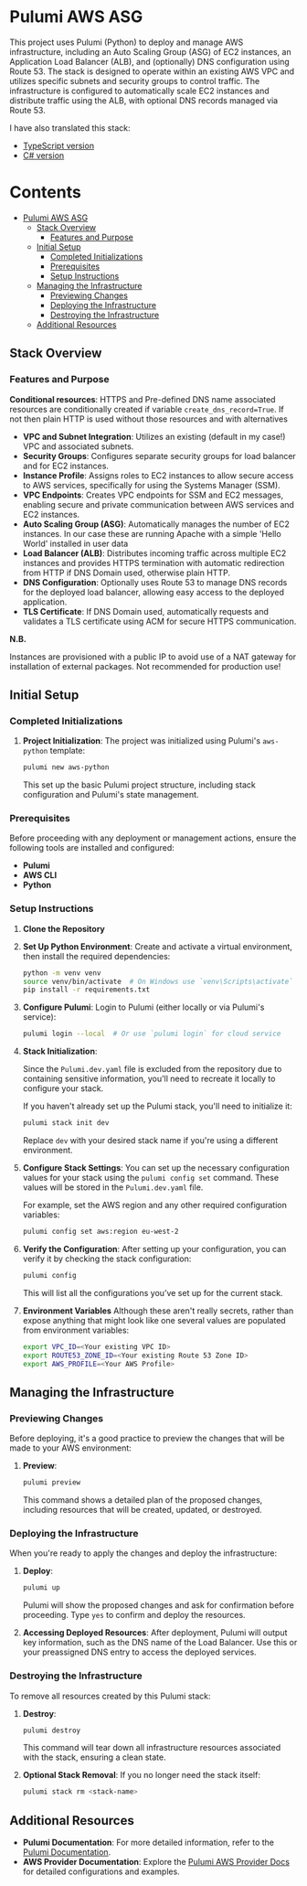 # Pulumi AWS ASG

This project uses Pulumi (Python) to deploy and manage AWS infrastructure, including an Auto Scaling Group (ASG) of EC2 instances, an Application Load Balancer (ALB), and (optionally) DNS configuration using Route 53. The stack is designed to operate within an existing AWS VPC and utilizes specific subnets and security groups to control traffic. The infrastructure is configured to automatically scale EC2 instances and distribute traffic using the ALB, with optional DNS records managed via Route 53.

I have also translated this stack:
- [TypeScript version](https://github.com/joshuamkite/pulumi-typescript-aws-asg-ec2-webserver)
- [C# version](https://github.com/joshuamkite/pulumi-csharp-aws-asg-ec2-webserver)

# Contents

- [Pulumi AWS ASG](#pulumi-aws-asg)
  - [Stack Overview](#stack-overview)
    - [Features and Purpose](#features-and-purpose)
  - [Initial Setup](#initial-setup)
    - [Completed Initializations](#completed-initializations)
    - [Prerequisites](#prerequisites)
    - [Setup Instructions](#setup-instructions)
  - [Managing the Infrastructure](#managing-the-infrastructure)
    - [Previewing Changes](#previewing-changes)
    - [Deploying the Infrastructure](#deploying-the-infrastructure)
    - [Destroying the Infrastructure](#destroying-the-infrastructure)
  - [Additional Resources](#additional-resources)

## Stack Overview

### Features and Purpose

**Conditional resources**: HTTPS and Pre-defined DNS name associated resources are conditionally created if variable `create_dns_record=True`. If not then plain HTTP is used without those resources and with alternatives

- **VPC and Subnet Integration**: Utilizes an existing (default in my case!) VPC and associated subnets.
- **Security Groups**: Configures separate security groups for load balancer and for EC2 instances.
- **Instance Profile**: Assigns roles to EC2 instances to allow secure access to AWS services, specifically for using the Systems Manager (SSM).
- **VPC Endpoints**: Creates VPC endpoints for SSM and EC2 messages, enabling secure and private communication between AWS services and EC2 instances.
- **Auto Scaling Group (ASG)**: Automatically manages the number of EC2 instances. In our case these are running Apache with a simple 'Hello World' installed in user data
- **Load Balancer (ALB)**: Distributes incoming traffic across multiple EC2 instances and provides HTTPS termination with automatic redirection from HTTP if DNS Domain used, otherwise plain HTTP.
- **DNS Configuration**: Optionally uses Route 53 to manage DNS records for the deployed load balancer, allowing easy access to the deployed application.
- **TLS Certificate**:  If DNS Domain used, automatically requests and validates a TLS certificate using ACM for secure HTTPS communication.

**N.B.**

Instances are provisioned with a public IP to avoid use of a NAT gateway for installation of external packages. Not recommended for production use!

## Initial Setup

### Completed Initializations

1. **Project Initialization**:
   The project was initialized using Pulumi's `aws-python` template:
   ```bash
   pulumi new aws-python
   ```
   This set up the basic Pulumi project structure, including stack configuration and Pulumi's state management.

### Prerequisites

Before proceeding with any deployment or management actions, ensure the following tools are installed and configured:

- **Pulumi**
- **AWS CLI** 
- **Python**
  
### Setup Instructions

1. **Clone the Repository**

2. **Set Up Python Environment**:
   Create and activate a virtual environment, then install the required dependencies:
   ```bash
   python -m venv venv
   source venv/bin/activate  # On Windows use `venv\Scripts\activate`
   pip install -r requirements.txt
   ```

3. **Configure Pulumi**:
   Login to Pulumi (either locally or via Pulumi's service):
   ```bash
   pulumi login --local  # Or use `pulumi login` for cloud service
   ```

4. **Stack Initialization**:

   Since the `Pulumi.dev.yaml` file is excluded from the repository due to containing sensitive information, you'll need to recreate it locally to configure your stack.

   If you haven't already set up the Pulumi stack, you'll need to initialize it:
   ```bash
   pulumi stack init dev
   ```
   Replace `dev` with your desired stack name if you're using a different environment.

5. **Configure Stack Settings**:
   You can set up the necessary configuration values for your stack using the `pulumi config set` command. These values will be stored in the `Pulumi.dev.yaml` file.

   For example, set the AWS region and any other required configuration variables:
   ```bash
   pulumi config set aws:region eu-west-2
   ```

6. **Verify the Configuration**:
   After setting up your configuration, you can verify it by checking the stack configuration:
   ```bash
   pulumi config
   ```
   This will list all the configurations you’ve set up for the current stack.

7. **Environment Variables**
   Although these aren't really secrets, rather than expose anything that might look like one several values are populated from environment variables:

   ```bash
   export VPC_ID=<Your existing VPC ID>
   export ROUTE53_ZONE_ID=<Your existing Route 53 Zone ID>
   export AWS_PROFILE=<Your AWS Profile>
   ```

## Managing the Infrastructure

### Previewing Changes

Before deploying, it's a good practice to preview the changes that will be made to your AWS environment:

1. **Preview**:
   ```bash
   pulumi preview
   ```
   This command shows a detailed plan of the proposed changes, including resources that will be created, updated, or destroyed.

### Deploying the Infrastructure

When you're ready to apply the changes and deploy the infrastructure:

1. **Deploy**:
   ```bash
   pulumi up
   ```
   Pulumi will show the proposed changes and ask for confirmation before proceeding. Type `yes` to confirm and deploy the resources.

2. **Accessing Deployed Resources**:
   After deployment, Pulumi will output key information, such as the DNS name of the Load Balancer. Use this or your preassigned DNS entry to access the deployed services.

### Destroying the Infrastructure

To remove all resources created by this Pulumi stack:

1. **Destroy**:
   ```bash
   pulumi destroy
   ```
   This command will tear down all infrastructure resources associated with the stack, ensuring a clean state.

2. **Optional Stack Removal**:
   If you no longer need the stack itself:
   ```bash
   pulumi stack rm <stack-name>
   ```

## Additional Resources

- **Pulumi Documentation**: For more detailed information, refer to the [Pulumi Documentation](https://www.pulumi.com/docs/).
- **AWS Provider Documentation**: Explore the [Pulumi AWS Provider Docs](https://www.pulumi.com/docs/intro/cloud-providers/aws/) for detailed configurations and examples.
